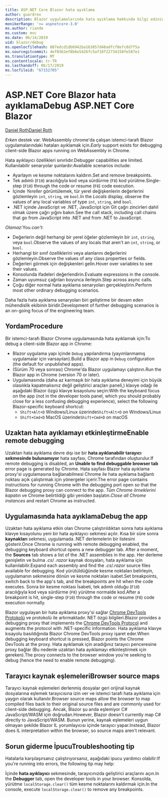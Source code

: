 ```yaml
---
title: ASP.NET Core Blazor hata ayıklama
author: guardrex
description: Blazor uygulamalarında hata ayıklama hakkında bilgi edinin.
monikerRange: '>= aspnetcore-3.0'
ms.author: riande
ms.custom: mvc
ms.date: 06/14/2019
uid: blazor/debug
ms.openlocfilehash: 887edcd1db6942ba163857d48adfcf8efc8d7f5a
ms.sourcegitcommit: 4ef0362ef8b6e5426fc5af18f22734158fe587e1
ms.translationtype: MT
ms.contentlocale: tr-TR
ms.lasthandoff: 06/17/2019
ms.locfileid: "67152705"
---
```

# <a name="debug-aspnet-core-blazor"></a><span data-ttu-id="d76ec-103">ASP.NET Core Blazor hata ayıklama</span><span class="sxs-lookup"><span data-stu-id="d76ec-103">Debug ASP.NET Core Blazor</span></span>

[<span data-ttu-id="d76ec-104">Daniel Roth</span><span class="sxs-lookup"><span data-stu-id="d76ec-104">Daniel Roth</span></span>](https://github.com/danroth27)

<span data-ttu-id="d76ec-105">*Erken* destek var. WebAssembly chrome'da çalışan istemci-tarafı Blazor uygulamalarındaki hataları ayıklamak için.</span><span class="sxs-lookup"><span data-stu-id="d76ec-105">*Early* support exists for debugging client-side Blazor apps running on WebAssembly in Chrome.</span></span>

<span data-ttu-id="d76ec-106">Hata ayıklayıcı özellikleri sınırlıdır.</span><span class="sxs-lookup"><span data-stu-id="d76ec-106">Debugger capabilities are limited.</span></span> <span data-ttu-id="d76ec-107">Kullanılabilir senaryolar şunlardır:</span><span class="sxs-lookup"><span data-stu-id="d76ec-107">Available scenarios include:</span></span>

* <span data-ttu-id="d76ec-108">Ayarlayın ve kesme noktalarını kaldırın.</span><span class="sxs-lookup"><span data-stu-id="d76ec-108">Set and remove breakpoints.</span></span>
* <span data-ttu-id="d76ec-109">Tek adımlı (`F10`) aracılığıyla kod veya sürdürme (`F8`) kod yürütme.</span><span class="sxs-lookup"><span data-stu-id="d76ec-109">Single-step (`F10`) through the code or resume (`F8`) code execution.</span></span>
* <span data-ttu-id="d76ec-110">İçinde *Yereller* görüntülemek, tür yerel değişkenlerin değerlerini gözlemleyin `int`, `string`, ve `bool`.</span><span class="sxs-lookup"><span data-stu-id="d76ec-110">In the *Locals* display, observe the values of any local variables of type `int`, `string`, and `bool`.</span></span>
* <span data-ttu-id="d76ec-111">.NET içinde JavaScript ve .NET, JavaScript için Git çağrı zincirleri dahil olmak üzere çağrı yığını bakın.</span><span class="sxs-lookup"><span data-stu-id="d76ec-111">See the call stack, including call chains that go from JavaScript into .NET and from .NET to JavaScript.</span></span>

<span data-ttu-id="d76ec-112">*Olamaz*:</span><span class="sxs-lookup"><span data-stu-id="d76ec-112">You *can't*:</span></span>

* <span data-ttu-id="d76ec-113">Değerlerin değil herhangi bir yerel öğeler gözlemleyin bir `int`, `string`, veya `bool`.</span><span class="sxs-lookup"><span data-stu-id="d76ec-113">Observe the values of any locals that aren't an `int`, `string`, or `bool`.</span></span>
* <span data-ttu-id="d76ec-114">Herhangi bir sınıf özelliklerini veya alanlarını değerlerini gözlemleyin.</span><span class="sxs-lookup"><span data-stu-id="d76ec-114">Observe the values of any class properties or fields.</span></span>
* <span data-ttu-id="d76ec-115">Değerleri görmek için değişkenleri gelin.</span><span class="sxs-lookup"><span data-stu-id="d76ec-115">Hover over variables to see their values.</span></span>
* <span data-ttu-id="d76ec-116">Konsolunda ifadeleri değerlendirin.</span><span class="sxs-lookup"><span data-stu-id="d76ec-116">Evaluate expressions in the console.</span></span>
* <span data-ttu-id="d76ec-117">Zaman uyumsuz çağrıları boyunca ilerleyin.</span><span class="sxs-lookup"><span data-stu-id="d76ec-117">Step across async calls.</span></span>
* <span data-ttu-id="d76ec-118">Çoğu diğer normal hata ayıklama senaryoları gerçekleştirin.</span><span class="sxs-lookup"><span data-stu-id="d76ec-118">Perform most other ordinary debugging scenarios.</span></span>

<span data-ttu-id="d76ec-119">Daha fazla hata ayıklama senaryoları biri geliştirme bir devam eden mühendislik ekibinin biridir.</span><span class="sxs-lookup"><span data-stu-id="d76ec-119">Development of further debugging scenarios is an on-going focus of the engineering team.</span></span>

## <a name="procedure"></a><span data-ttu-id="d76ec-120">Yordam</span><span class="sxs-lookup"><span data-stu-id="d76ec-120">Procedure</span></span>

<span data-ttu-id="d76ec-121">Bir istemci-tarafı Blazor Chrome uygulamasında hata ayıklamak için:</span><span class="sxs-lookup"><span data-stu-id="d76ec-121">To debug a client-side Blazor app in Chrome:</span></span>

* <span data-ttu-id="d76ec-122">Blazor uygulama yapı içinde `Debug` yapılandırma (yayımlanmamış uygulamalar için varsayılan).</span><span class="sxs-lookup"><span data-stu-id="d76ec-122">Build a Blazor app in `Debug` configuration (the default for unpublished apps).</span></span>
* <span data-ttu-id="d76ec-123">(Sürüm 70 veya sonrası) Chrome'da Blazor uygulamayı çalıştırın.</span><span class="sxs-lookup"><span data-stu-id="d76ec-123">Run the Blazor app in Chrome (version 70 or later).</span></span>
* <span data-ttu-id="d76ec-124">Uygulamasında (daha az karmaşık bir hata ayıklama deneyimi için büyük olasılıkla kapatmalısınız değil geliştirici araçları paneli,) klavye odağı ile aşağıdaki Blazor özgü klavye kısayolunu seçin:</span><span class="sxs-lookup"><span data-stu-id="d76ec-124">With the keyboard focus on the app (not in the developer tools panel, which you should probably close for a less confusing debugging experience), select the following Blazor-specific keyboard shortcut:</span></span>
  * <span data-ttu-id="d76ec-125">`Shift+Alt+D` Windows/Linux üzerinde</span><span class="sxs-lookup"><span data-stu-id="d76ec-125">`Shift+Alt+D` on Windows/Linux</span></span>
  * <span data-ttu-id="d76ec-126">`Shift+Cmd+D` MacOS üzerinde</span><span class="sxs-lookup"><span data-stu-id="d76ec-126">`Shift+Cmd+D` on macOS</span></span>

## <a name="enable-remote-debugging"></a><span data-ttu-id="d76ec-127">Uzaktan hata ayıklamayı etkinleştirme</span><span class="sxs-lookup"><span data-stu-id="d76ec-127">Enable remote debugging</span></span>

<span data-ttu-id="d76ec-128">Uzaktan hata ayıklama devre dışı ise bir **hata ayıklanabilir tarayıcı sekmesinde bulunamıyor** hata sayfası, Chrome tarafından oluşturulur.</span><span class="sxs-lookup"><span data-stu-id="d76ec-128">If remote debugging is disabled, an **Unable to find debuggable browser tab** error page is generated by Chrome.</span></span> <span data-ttu-id="d76ec-129">Hata sayfası Blazor hata ayıklama proxy'si uygulamasına bağlanabilmesi Chrome ile hata ayıklama bağlantı noktası açık çalıştırmak için yönergeler içerir.</span><span class="sxs-lookup"><span data-stu-id="d76ec-129">The error page contains instructions for running Chrome with the debugging port open so that the Blazor debugging proxy can connect to the app.</span></span> <span data-ttu-id="d76ec-130">*Tüm Chrome örneklerini kapatın* ve Chrome belirtildiği gibi yeniden başlatın.</span><span class="sxs-lookup"><span data-stu-id="d76ec-130">*Close all Chrome instances* and restart Chrome as instructed.</span></span>

## <a name="debug-the-app"></a><span data-ttu-id="d76ec-131">Uygulamasında hata ayıklama</span><span class="sxs-lookup"><span data-stu-id="d76ec-131">Debug the app</span></span>

<span data-ttu-id="d76ec-132">Uzaktan hata ayıklama etkin olan Chrome çalıştırıldıktan sonra hata ayıklama klavye kısayolunu yeni bir hata ayıklayıcı sekmesi açılır. Kısa bir süre sonra **kaynakları** sekmesi, uygulamada .NET derlemelerin bir listesini gösterir.</span><span class="sxs-lookup"><span data-stu-id="d76ec-132">Once Chrome is running with remote debugging enabled, the debugging keyboard shortcut opens a new debugger tab. After a moment, the **Sources** tab shows a list of the .NET assemblies in the app.</span></span> <span data-ttu-id="d76ec-133">Her derleme genişletin ve bulma *.cs*/ *.razor* kaynak dosyaları, hata ayıklama için kullanılabilir.</span><span class="sxs-lookup"><span data-stu-id="d76ec-133">Expand each assembly and find the *.cs*/*.razor* source files available for debugging.</span></span> <span data-ttu-id="d76ec-134">Kod yürütüldüğünde kesme noktaları belirleyin, uygulamanın sekmesine dönün ve kesme noktaları isabet.</span><span class="sxs-lookup"><span data-stu-id="d76ec-134">Set breakpoints, switch back to the app's tab, and the breakpoints are hit when the code executes.</span></span> <span data-ttu-id="d76ec-135">Sonra bir kesme noktası İsabeti, tek adımlı olduğu (`F10`) aracılığıyla kod veya sürdürme (`F8`) yürütme normalde kod.</span><span class="sxs-lookup"><span data-stu-id="d76ec-135">After a breakpoint is hit, single-step (`F10`) through the code or resume (`F8`) code execution normally.</span></span>

<span data-ttu-id="d76ec-136">Blazor uygulayan bir hata ayıklama proxy'si sağlar [Chrome DevTools Protokolü](https://chromedevtools.github.io/devtools-protocol/) ve protokolü ile artırmaktadır. NET özgü bilgileri.</span><span class="sxs-lookup"><span data-stu-id="d76ec-136">Blazor provides a debugging proxy that implements the [Chrome DevTools Protocol](https://chromedevtools.github.io/devtools-protocol/) and augments the protocol with .NET-specific information.</span></span> <span data-ttu-id="d76ec-137">Hata ayıklama klavye kısayolu basıldığında Blazor Chrome DevTools proxy işaret eder.</span><span class="sxs-lookup"><span data-stu-id="d76ec-137">When debugging keyboard shortcut is pressed, Blazor points the Chrome DevTools at the proxy.</span></span> <span data-ttu-id="d76ec-138">Hata ayıklamak için aradığınız tarayıcı penceresine proxy bağlar (Bu nedenle uzaktan hata ayıklamayı etkinleştirmek için gereken).</span><span class="sxs-lookup"><span data-stu-id="d76ec-138">The proxy connects to the browser window you're seeking to debug (hence the need to enable remote debugging).</span></span>

## <a name="browser-source-maps"></a><span data-ttu-id="d76ec-139">Tarayıcı kaynak eşlemeleri</span><span class="sxs-lookup"><span data-stu-id="d76ec-139">Browser source maps</span></span>

<span data-ttu-id="d76ec-140">Tarayıcı kaynak eşlemeleri derlenmiş dosyalar geri orijinal kaynak dosyalarına eşlemek tarayıcısına izin ver ve istemci tarafı hata ayıklama için yaygın olarak kullanılır.</span><span class="sxs-lookup"><span data-stu-id="d76ec-140">Browser source maps allow the browser to map compiled files back to their original source files and are commonly used for client-side debugging.</span></span> <span data-ttu-id="d76ec-141">Ancak, Blazor şu anda eşlemiyor C# JavaScript/WASM için doğrudan.</span><span class="sxs-lookup"><span data-stu-id="d76ec-141">However, Blazor doesn't currently map C# directly to JavaScript/WASM.</span></span> <span data-ttu-id="d76ec-142">Bunun yerine, kaynak eşlemeleri uygun olmayan şekilde Blazor IL yorumlayıcısı içinde tarayıcı yapar.</span><span class="sxs-lookup"><span data-stu-id="d76ec-142">Instead, Blazor does IL interpretation within the browser, so source maps aren't relevant.</span></span>

## <a name="troubleshooting-tip"></a><span data-ttu-id="d76ec-143">Sorun giderme İpucu</span><span class="sxs-lookup"><span data-stu-id="d76ec-143">Troubleshooting tip</span></span>

<span data-ttu-id="d76ec-144">Hatalarla karşılaşırsanız çalıştırıyorsanız, aşağıdaki ipucu yardımcı olabilir:</span><span class="sxs-lookup"><span data-stu-id="d76ec-144">If you're running into errors, the following tip may help:</span></span>

<span data-ttu-id="d76ec-145">İçinde **hata ayıklayıcı** sekmesinde, tarayıcınızda geliştirici araçlarını açın.</span><span class="sxs-lookup"><span data-stu-id="d76ec-145">In the **Debugger** tab, open the developer tools in your browser.</span></span> <span data-ttu-id="d76ec-146">Konsolda, yürütme `localStorage.clear()` tüm kesme noktalarını kaldırmak için.</span><span class="sxs-lookup"><span data-stu-id="d76ec-146">In the console, execute `localStorage.clear()` to remove any breakpoints.</span></span>
